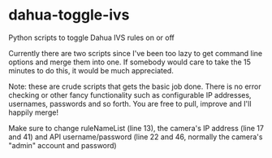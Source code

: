 # dahua-toggle-ivs
Python scripts to toggle Dahua IVS rules on or off

Currently there are two scripts since I've been too lazy to get command line options and merge them into one.
If somebody would care to take the 15 minutes to do this, it would be much appreciated.

Note: these are crude scripts that gets the basic job done. There is no error checking or other fancy
functionality such as configurable IP addresses, usernames, passwords and so forth. You are free to pull,
improve and I'll happily merge!

Make sure to change ruleNameList (line 13), the camera's IP address (line 17 and 41) and API username/password
(line 22 and 46, normally the camera's "admin" account and password)
